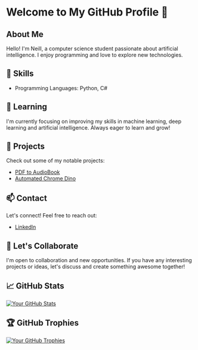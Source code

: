 # Welcome to My GitHub Profile 👋

## About Me
Hello! I'm Neill, a computer science student passionate about artificial intelligence. I enjoy programming and love to explore new technologies.

## 🚀 Skills
- Programming Languages: Python, C#

## 🌱 Learning
I'm currently focusing on improving my skills in machine learning, deep learning and artificial intelligence. Always eager to learn and grow!

## 🔭 Projects
Check out some of my notable projects:
- [PDF to AudioBook](https://github.com/Neill-Erasmus/pdf-to-audiobook)
- [Automated Chrome Dino](https://github.com/Neill-Erasmus/chrome-dino-automated)

## 📫 Contact
Let's connect! Feel free to reach out:
- [LinkedIn](https://www.linkedin.com/in/neill-jean-erasmus/)

## 🤝 Let's Collaborate
I'm open to collaboration and new opportunities. If you have any interesting projects or ideas, let's discuss and create something awesome together!

## 📈 GitHub Stats
[![Your GitHub Stats](https://github-readme-stats.vercel.app/api?username=Neill-Erasmus&show_icons=true&count_private=true&hide=contribs&theme=dark)](https://github.com/anuraghazra/github-readme-stats)

## 🏆 GitHub Trophies
[![Your GitHub Trophies](https://github-profile-trophy.vercel.app/?username=Neill-Erasmus&theme=darkhub)](https://github.com/ryo-ma/github-profile-trophy)
